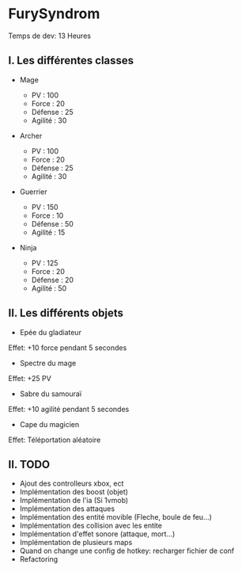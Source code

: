 # FurySyndrom

Temps de dev: 13 Heures

## I. Les différentes classes

- Mage

  - PV : 100
  - Force : 20
  - Défense :  25
  - Agilité : 30

- Archer

  - PV : 100
  - Force : 20
  - Défense : 25
  - Agilité : 30

- Guerrier

  - PV : 150
  - Force : 10
  - Défense : 50
  - Agilité : 15

- Ninja

  - PV : 125
  - Force : 20
  - Défense :  20
  - Agilité : 50

## II. Les différents objets

- Epée du gladiateur

Effet: +10 force pendant 5 secondes

- Spectre du mage

Effet: +25 PV

- Sabre du samouraï

Effet: +10 agilité pendant 5 secondes

- Cape du magicien

Effet: Téléportation aléatoire

## II. TODO

- Ajout des controlleurs xbox, ect
- Implémentation des boost (objet)
- Implémentation de l'ia (Si 1vmob)
- Implémentation des attaques
- Implémentation des entité movible (Fleche, boule de feu...)
- Implémentation des collision avec les entite
- Implémentation d'effet sonore (attaque, mort...)
- Implémentation de plusieurs maps
- Quand on change une config de hotkey: recharger fichier de conf
- Refactoring
